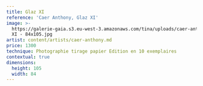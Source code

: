 ```yaml
---
title: Glaz XI
reference: 'Caer Anthony, Glaz XI'
image: >-
  https://galerie-gaia.s3.eu-west-3.amazonaws.com/tina/uploads/caer-anthony/galerie-gaia-caer-anthonyGLAZ
  XI - 84x105.jpg
artist: content/artists/caer-anthony.md
price: 1300
technique: Photographie tirage papier Edition en 10 exemplaires
contextual: true
dimensions:
  height: 105
  width: 84
---
```


